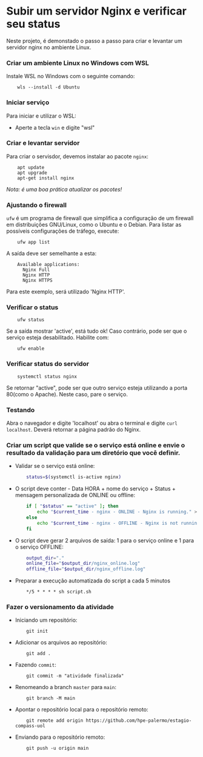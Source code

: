 
# Subir um servidor Nginx e verificar seu status

Neste projeto, é demonstado o passo a passo para criar e levantar um servidor nginx no ambiente Linux. 

### Criar um ambiente Linux no Windows com WSL

Instale WSL no Windows com o seguinte comando:
```
	wls --install -d Ubuntu	
```
  

### Iniciar serviço

Para iniciar e utilizar o WSL:

- Aperte a tecla `win`  e digite "wsl"

  
### Criar e levantar servidor

Para criar o servisdor, devemos instalar ao pacote `nginx`:
```
	apt update
	apt upgrade
	apt-get install nginx
```
*Nota: é uma boa prática atualizar os pacotes!*
  

###  Ajustando o firewall

`ufw` é um programa de firewall que simplifica a configuração de um firewall em distribuições GNU/Linux, como o Ubuntu e o Debian.  Para listar as possíveis configurações de tráfego, execute:
```
	ufw app list
```
A saída deve ser semelhante a esta:
```
	Available applications:
	  Nginx Full
	  Nginx HTTP
	  Nginx HTTPS
```
  Para este exemplo, será utilizado 'Nginx HTTP'.

### **Verificar o status**

```
	ufw status
```
Se a saída mostrar 'active', está tudo ok! Caso contrário, pode ser que o serviço esteja desabilitado. Habilite com:

```
	ufw enable
```

### Verificar status do servidor 

```
	systemctl status nginx
```

Se retornar "active", pode ser que outro serviço esteja utilizando a porta 80(como o Apache). Neste caso, pare o serviço.

### Testando 

Abra o navegador e digite 'localhost' ou abra o terminal e digite `curl localhost`. Deverá retornar a página padrão do Nginx.



### Criar um script que valide se o serviço está online e envie o resultado da validação para um diretório que você definir.

- Validar se o serviço está online:
	```bash
		status=$(systemctl is-active nginx)
	```
- O script deve conter - Data HORA + nome do serviço + Status + mensagem personalizada de ONLINE ou offline:
	``` bash
		if [ "$status" == "active" ]; then
		    echo "$current_time - nginx - ONLINE - Nginx is running." >> $online_file
		else
		    echo "$current_time - nginx - OFFLINE - Nginx is not running!" >> $offline_file
		fi
	```
- O script deve gerar 2 arquivos de saída: 1 para o serviço online e 1 para o serviço OFFLINE:
	```bash
		output_dir="."
		online_file="$output_dir/nginx_online.log"
		offline_file="$output_dir/nginx_offline.log"
	``` 
-  Preparar a execução automatizada do
script a
cada 5 minutos
	```
		*/5 * * * * sh script.sh
	```
	
### Fazer o versionamento da atividade

-	Iniciando um repositório:
	
	```
		git init
	```
-	Adicionar os arquivos ao repositório:
	
	```
		git add .
	```
-	Fazendo `commit`:
	
	```
		git commit -m "atividade finalizada"
	```
-	Renomeando a branch `master` para `main`:
	
	```
		git branch -M main
	```
-	Apontar o repositório local para o repositório remoto:
	
	```
		git remote add origin https://github.com/hpe-palermo/estagio-compass-uol
	```

-	Enviando para o repositório remoto:
	
	```
		git push -u origin main
	```	
